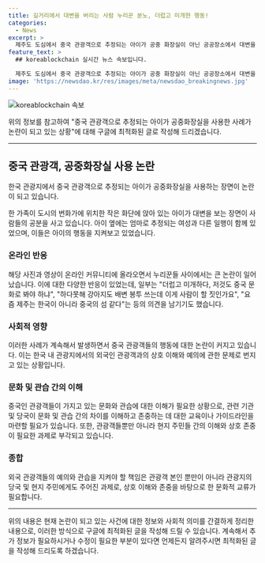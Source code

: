 ```yaml
---
title: 길거리에서 대변을 버리는 사람 누리꾼 분노, 더럽고 미개한 행동!
categories:
  - News
excerpt: >
  제주도 도심에서 중국 관광객으로 추정되는 아이가 공중 화장실이 아닌 공공장소에서 대변을 보는 장면이 포착되어 논란이 일고 있습니다. 엄마와 일행이 곁에서 지켜보는 가운데 온라인 커뮤니티에 사진이 올라와 논란이 되었는데, 네티즌들은 중국 관광객들의 행동에 분노를 감추지 못했습니다. 이러한 사례들로 제주도가 중국의 섬으로 변하고 있다는 우려도 나오고 있습니다. (구성: 양현이 / 편집: 김주형 / 제작: 디지털뉴스제작부)
feature_text: >
  ## koreablockchain 실시간 뉴스 속보입니다.

  제주도 도심에서 중국 관광객으로 추정되는 아이가 공중 화장실이 아닌 공공장소에서 대변을 보는 장면이 포착되어 논란이 일고 있습니다. 엄마와 일행이 곁에서 지켜보는 가운데 온라인 커뮤니티에 사진이 올라와 논란이 되었는데, 네티즌들은 중국 관광객들의 행동에 분노를 감추지 못했습니다. 이러한 사례들로 제주도가 중국의 섬으로 변하고 있다는 우려도 나오고 있습니다. (구성: 양현이 / 편집: 김주형 / 제작: 디지털뉴스제작부)
image: 'https://newsdao.kr/res/images/meta/newsdao_breakingnews.jpg'
---
```


<p><img src="https://newsdao.kr/res/images/meta/newsdao_breakingnews.jpg" alt="koreablockchain 속보" /></p>

<p>위의 정보를 참고하여 "중국 관광객으로 추정되는 아이가 공중화장실을 사용한 사례가 논란이 되고 있는 상황"에 대해 구글에 최적화된 글로 작성해 드리겠습니다. </p>

<hr />

<h2 data-ke-size="size26">중국 관광객, 공중화장실 사용 논란</h2>

<p>한국 관광지에서 중국 관광객으로 추정되는 아이가 공중화장실을 사용하는 장면이 논란이 되고 있습니다.</p>

<p data-ke-size="size16">한 가족이 도시의 번화가에 위치한 작은 화단에 앉아 있는 아이가 대변을 보는 장면이 사람들의 공분을 사고 있습니다. 아이 옆에는 엄마로 추정되는 여성과 다른 일행이 함께 있었으며, 이들은 아이의 행동을 지켜보고 있었습니다.</p>

<h3>온라인 반응</h3>

<p data-ke-size="size16">해당 사진과 영상이 온라인 커뮤니티에 올라오면서 누리꾼들 사이에서는 큰 논란이 일어났습니다. 이에 대한 다양한 반응이 있었는데, 일부는 "더럽고 미개하다, 저것도 중국 문화로 봐야 하냐", "하다못해 강아지도 배변 봉투 쓰는데 이게 사람이 할 짓인가요", "요즘 제주는 한국이 아니라 중국의 섬 같다"는 등의 의견을 남기기도 했습니다.</p>

<h3>사회적 영향</h3>

<p data-ke-size="size16">이러한 사례가 계속해서 발생하면서 중국 관광객들의 행동에 대한 논란이 커지고 있습니다. 이는 한국 내 관광지에서의 외국인 관광객과의 상호 이해와 예의에 관한 문제로 번지고 있는 상황입니다.</p>

<h3>문화 및 관습 간의 이해</h3>

<p data-ke-size="size16">중국인 관광객들이 가지고 있는 문화와 관습에 대한 이해가 필요한 상황으로, 관련 기관 및 당국이 문화 및 관습 간의 차이를 이해하고 존중하는 데 대한 교육이나 가이드라인을 마련할 필요가 있습니다. 또한, 관광객들뿐만 아니라 현지 주민들 간의 이해와 상호 존중이 필요한 과제로 부각되고 있습니다.</p>

<h3>종합</h3>

<p data-ke-size="size16">외국 관광객들의 예의와 관습을 지켜야 할 책임은 관광객 본인 뿐만이 아니라 관광지의 당국 및 현지 주민에게도 주어진 과제로, 상호 이해와 존중을 바탕으로 한 문화적 교류가 필요합니다.</p>

<hr />

<p>위의 내용은 현재 논란이 되고 있는 사건에 대한 정보와 사회적 의미를 간결하게 정리한 내용으로, 이러한 방식으로 구글에 최적화된 글을 작성해 드릴 수 있습니다. 계속해서 추가 정보가 필요하시거나 수정이 필요한 부분이 있다면 언제든지 알려주시면 최적화된 글을 작성해 드리도록 하겠습니다.</p>

